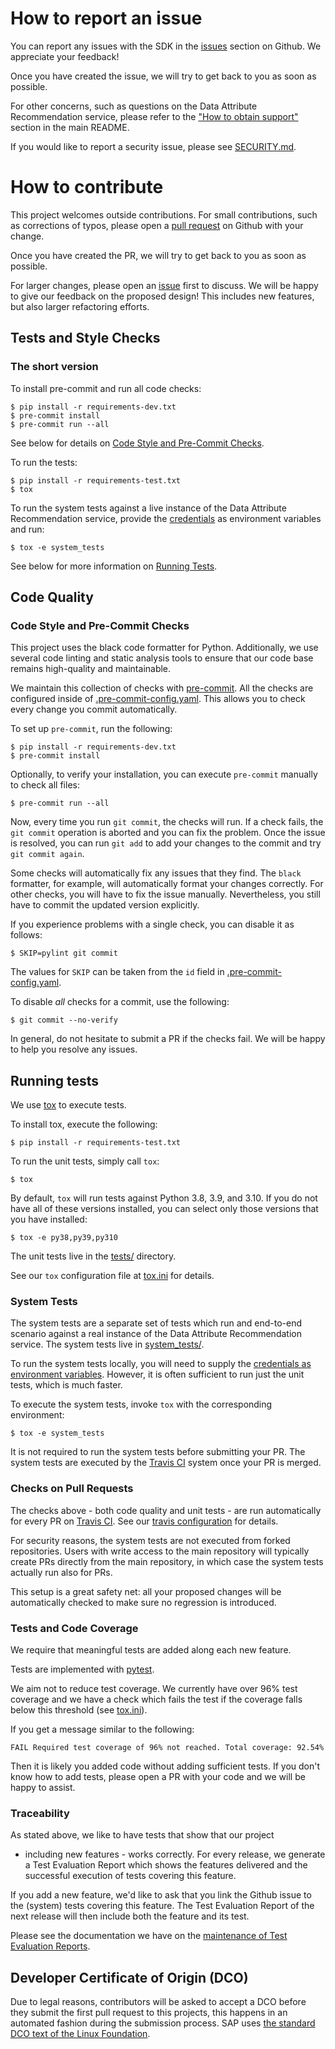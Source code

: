 # How to report an issue

You can report any issues with the SDK in the
[issues] section on Github. We appreciate your feedback!

Once you have created the issue, we will try to get back to
you as soon as possible.

For other concerns, such as questions on the Data Attribute
Recommendation service, please refer to the
["How to obtain support"][support] section in the main README.

If you would like to report a security issue, please see [SECURITY.md].

[issues]: https://github.com/SAP/data-attribute-recommendation-python-sdk
[support]: https://github.com/SAP/data-attribute-recommendation-python-sdk/blob/master/README.md#how-to-obtain-support
[SECURITY.md]: https://github.com/SAP/data-attribute-recommendation-python-sdk/blob/master/SECURITY.md
# How to contribute

This project welcomes outside contributions. For small contributions, such
as corrections of typos, please open a [pull request] on Github with your
change.

[pull request]: https://github.com/SAP/data-attribute-recommendation-python-sdk/compare

Once you have created the PR, we will try to get back to
you as soon as possible.

For larger changes, please open an [issue][issues] first to discuss. We will be happy
to give our feedback on the proposed design! This includes new features, but also
larger refactoring efforts.

## Tests and Style Checks

### The short version

To install pre-commit and run all code checks:

```shell script
$ pip install -r requirements-dev.txt
$ pre-commit install
$ pre-commit run --all
```

See below for details on
[Code Style and Pre-Commit Checks](#code-style-and-pre-commit-checks).

To run the tests:

```shell script
$ pip install -r requirements-test.txt
$ tox
```

To run the system tests against a live instance of the Data Attribute Recommendation
service, provide the [credentials] as environment variables and run:

```shell script
$ tox -e system_tests
```

See below for more information on [Running Tests](#running-tests).

## Code Quality

### Code Style and Pre-Commit Checks

This project uses the black code formatter for Python. Additionally, we use
several code linting and static analysis tools to ensure that our code base
remains high-quality and maintainable.

We maintain this collection of checks with [pre-commit]. All the checks are
configured inside of [.pre-commit-config.yaml]. This allows you to check every
change you commit automatically.

[pre-commit]: https://pre-commit.com/
[.pre-commit-config.yaml]: https://github.com/SAP/data-attribute-recommendation-python-sdk/blob/master/.pre-commit-config.yaml

To set up `pre-commit`, run the following:

```shell script
$ pip install -r requirements-dev.txt
$ pre-commit install
```

Optionally, to verify your installation, you can execute `pre-commit`
manually to check all files:

```shell script
$ pre-commit run --all
```

Now, every time you run `git commit`, the checks will run. If a check fails,
the `git commit` operation is aborted and you can fix the problem. Once the issue
is resolved, you can run `git add` to add your changes to the commit
and try `git commit again`.

Some checks will automatically fix any issues that they find. The `black` formatter,
for example, will automatically format your changes correctly. For other checks,
you will have to fix the issue manually. Nevertheless,
you still have to commit the updated version explicitly.

If you experience problems with a single check, you can disable it as follows:

```shell script
$ SKIP=pylint git commit
```

The values for `SKIP` can be taken from the `id` field in [.pre-commit-config.yaml].

To disable *all* checks for a commit, use the following:

```shell script
$ git commit --no-verify
```

In general, do not hesitate to submit a PR if the checks fail. We will be happy to
help you resolve any issues.

## Running tests

We use [tox] to execute tests.

[tox]: https://tox.readthedocs.io/en/latest/

To install tox, execute the following:

```shell script
$ pip install -r requirements-test.txt
```

To run the unit tests, simply call `tox`:

```shell script
$ tox
```

By default, `tox` will run tests against Python 3.8, 3.9, and 3.10.
If you do not have all of these versions installed, you can select only
those versions that you have installed:

```shell script
$ tox -e py38,py39,py310
```

The unit tests live in the [tests/] directory.

[tests/]: https://github.com/SAP/data-attribute-recommendation-python-sdk/tree/master/tests

See our `tox` configuration file at [tox.ini] for details.

[tox.ini]: https://github.com/SAP/data-attribute-recommendation-python-sdk/blob/master/tox.ini

### System Tests

The system tests are a separate set of tests which run and end-to-end scenario against
a real instance of the Data Attribute Recommendation service. The system tests
live in [system_tests/].

[system_tests/]: https://github.com/SAP/data-attribute-recommendation-python-sdk/tree/master/system_tests

To run the system tests locally, you will need to supply the [credentials as
environment variables][credentials]. However, it is often sufficient to run just the
unit tests, which is much faster.

To execute the system tests, invoke `tox` with the corresponding environment:

```shell script
$ tox -e system_tests
```

It is not required to run the system tests before submitting your PR.  The system tests
are executed by the [Travis CI] system once your PR is merged.

[credentials]: https://github.com/SAP/data-attribute-recommendation-python-sdk/blob/f3883f2b56efefb704b0af58811261b4cb6d9b87/system_tests/conftest.py#L17

### Checks on Pull Requests

The checks above - both code quality and unit tests - are run automatically
for every PR on [Travis CI]. See our [travis configuration] for details.

For security reasons, the system tests are not executed from forked repositories.
Users with write access to the main repository will typically create PRs directly from
the main repository, in which case the system tests actually run also for PRs.

[Travis CI]: https://travis-ci.com/github/SAP/data-attribute-recommendation-python-sdk
[travis configuration]: https://github.com/SAP/data-attribute-recommendation-python-sdk/blob/master/.travis.yml

This setup is a great safety net: all your proposed changes will be automatically
checked to make sure no regression is introduced.

### Tests and Code Coverage

We require that meaningful tests are added along each new feature.

Tests are implemented with [pytest].

[pytest]: https://docs.pytest.org/en/stable/

We aim not to reduce test coverage. We currently have over 96% test coverage
and we have a check which fails the test if the coverage falls
below this threshold (see [tox.ini]).

If you get a message similar to the following:

```
FAIL Required test coverage of 96% not reached. Total coverage: 92.54%
```

Then it is likely you added code without adding sufficient tests. If you don't know
how to add tests, please open a PR with your code and we will be happy to assist.

### Traceability

As stated above, we like to have tests that show that our project
- including new features - works correctly. For every release, we generate
a Test Evaluation Report which shows the features delivered and the successful
execution of tests covering this feature.

If you add a new feature, we'd like to ask that you link the Github issue to
the (system) tests covering this feature. The Test Evaluation Report of the next
release will then include both the feature and its test.

Please see the documentation we have on the [maintenance of Test Evaluation Reports].

[maintenance of Test Evaluation Reports]: https://data-attribute-recommendation-python-sdk.readthedocs.io/en/latest/traceability.html

## Developer Certificate of Origin (DCO)

Due to legal reasons, contributors will be asked to accept a DCO before they submit
the first pull request to this projects, this happens in an automated fashion during
the submission process. SAP uses
[the standard DCO text of the Linux Foundation](https://developercertificate.org/).